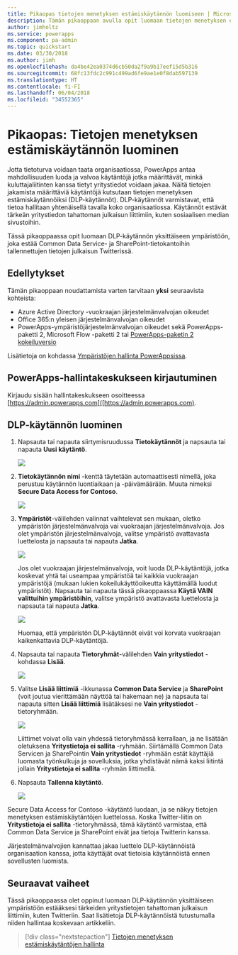 ```yaml
---
title: Pikaopas tietojen menetyksen estämiskäytännön luomiseen | Microsoft Docs
description: Tämän pikaoppaan avulla opit luomaan tietojen menetyksen estämiskäytännön PowerAppsissa
author: jimholtz
ms.service: powerapps
ms.component: pa-admin
ms.topic: quickstart
ms.date: 03/30/2018
ms.author: jimh
ms.openlocfilehash: da4be42ea0374d6cb50da2f9a9b17eef15d5b316
ms.sourcegitcommit: 68fc13fdc2c991c499ad6fe9ae1e0f8dab597139
ms.translationtype: HT
ms.contentlocale: fi-FI
ms.lasthandoff: 06/04/2018
ms.locfileid: "34552365"
---
```

# <a name="quickstart-create-a-data-loss-prevention-dlp-policy"></a>Pikaopas: Tietojen menetyksen estämiskäytännön luominen
Jotta tietoturva voidaan taata organisaatiossa, PowerApps antaa mahdollisuuden luoda ja valvoa käytäntöjä jotka määrittävät, minkä kuluttajaliitinten kanssa tietyt yritystiedot voidaan jakaa. Näitä tietojen jakamista määrittäviä käytäntöjä kutsutaan tietojen menetyksen estämiskäytännöiksi (DLP-käytännöt). DLP-käytännöt varmistavat, että tietoa hallitaan yhtenäisellä tavalla koko organisaatiossa. Käytännöt estävät tärkeän yritystiedon tahattoman julkaisun liittimiin, kuten sosiaalisen median sivustoihin.

Tässä pikaoppaassa opit luomaan DLP-käytännön yksittäiseen ympäristöön, joka estää Common Data Service- ja SharePoint-tietokantoihin tallennettujen tietojen julkaisun Twitterissä.

## <a name="prerequisites"></a>Edellytykset
Tämän pikaoppaan noudattamista varten tarvitaan **yksi** seuraavista kohteista:
* Azure Active Directory -vuokraajan järjestelmänvalvojan oikeudet
* Office 365:n yleisen järjestelmänvalvojan oikeudet
* PowerApps-ympäristöjärjestelmänvalvojan oikeudet sekä PowerApps-paketti 2, Microsoft Flow -paketti 2 tai [PowerApps-paketin 2 kokeiluversio](https://web.powerapps.com/signup?redirect=marketing&email=)

Lisätietoja on kohdassa [Ympäristöjen hallinta PowerAppsissa](environments-administration.md).

## <a name="sign-in-to-the-powerapps-admin-center"></a>PowerApps-hallintakeskukseen kirjautuminen
Kirjaudu sisään hallintakeskukseen osoitteessa [https://admin.powerapps.com]([https://admin.powerapps.com).

## <a name="create-a-dlp-policy"></a>DLP-käytännön luominen
1. Napsauta tai napauta siirtymisruudussa **Tietokäytännöt** ja napsauta tai napauta **Uusi käytäntö**.

    ![](./media/create-dlp-policy/new-data-policy.png)
2. **Tietokäytännön nimi** -kenttä täytetään automaattisesti nimellä, joka perustuu käytännön luontiaikaan ja -päivämäärään. Muuta nimeksi **Secure Data Access for Contoso**.

    ![](./media/create-dlp-policy/policy-name.png)
3. **Ympäristöt**-välilehden valinnat vaihtelevat sen mukaan, oletko ympäristön järjestelmänvalvoja vai vuokraajan järjestelmänvalvoja. Jos olet ympäristön järjestelmänvalvoja, valitse ympäristö avattavasta luettelosta ja napsauta tai napauta **Jatka**.

    ![](./media/create-dlp-policy/select-environment.png)

    Jos olet vuokraajan järjestelmänvalvoja, voit luoda DLP-käytäntöjä, jotka koskevat yhtä tai useampaa ympäristöä tai kaikkia vuokraajan ympäristöjä (mukaan lukien kokeilukäyttöoikeutta käyttämällä luodut ympäristöt). Napsauta tai napauta tässä pikaoppaassa **Käytä VAIN valittuihin ympäristöihin**, valitse ympäristö avattavasta luettelosta ja napsauta tai napauta **Jatka**.

    ![](./media/create-dlp-policy/select-environment-tenant.png)

    Huomaa, että ympäristön DLP-käytännöt eivät voi korvata vuokraajan kaikenkattavia DLP-käytäntöjä.
4. Napsauta tai napauta **Tietoryhmät**-välilehden **Vain yritystiedot** -kohdassa **Lisää**.

    ![](./media/create-dlp-policy/data-groups.png)
5. Valitse **Lisää liittimiä** -ikkunassa **Common Data Service** ja **SharePoint** (voit joutua vierittämään näyttöä tai hakemaan ne) ja napsauta tai napauta sitten **Lisää liittimiä** lisätäksesi ne **Vain yritystiedot** -tietoryhmään.

    ![](./media/create-dlp-policy/add-connectors.png)

    Liittimet voivat olla vain yhdessä tietoryhmässä kerrallaan, ja ne lisätään oletuksena **Yritystietoja ei sallita** -ryhmään. Siirtämällä Common Data Servicen ja SharePointin **Vain yritystiedot** -ryhmään estät käyttäjiä luomasta työnkulkuja ja sovelluksia, jotka yhdistävät nämä kaksi liitintä jollain **Yritystietoja ei sallita** -ryhmän liittimellä.

6. Napsauta **Tallenna käytäntö**.

    ![](./media/create-dlp-policy/save-policy.png)

Secure Data Access for Contoso -käytäntö luodaan, ja se näkyy tietojen menetyksen estämiskäytäntöjen luettelossa. Koska Twitter-liitin on **Yritystietoja ei sallita** -tietoryhmässä, tämä käytäntö varmistaa, että Common Data Service ja SharePoint eivät jaa tietoja Twitterin kanssa.

Järjestelmänvalvojien kannattaa jakaa luettelo DLP-käytännöistä organisaation kanssa, jotta käyttäjät ovat tietoisia käytännöistä ennen sovellusten luomista.

## <a name="next-steps"></a>Seuraavat vaiheet
Tässä pikaoppaassa olet oppinut luomaan DLP-käytännön yksittäiseen ympäristöön estääksesi tärkeiden yritystietojen tahattoman julkaisun liittimiin, kuten Twitteriin. Saat lisätietoja DLP-käytännöistä tutustumalla niiden hallintaa koskevaan artikkeliin.

> [!div class="nextstepaction"]
> [Tietojen menetyksen estämiskäytäntöjen hallinta](prevent-data-loss.md)
